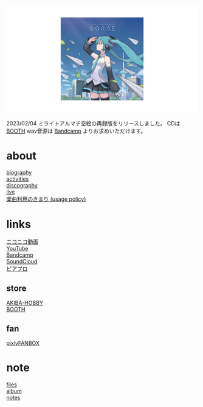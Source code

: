<p class="cover-image">
  <img src="images/top.jpeg" alt="top" />
</p>

2023/02/04 ミライトアルマチ空絵の再録版をリリースしました。
CDは[BOOTH](https://miraitoarumachi.booth.pm/items/4527914) wav音源は [Bandcamp](https://miraitoarumachi.bandcamp.com/album/mirai-to-aru-machi-sorae-reprise) よりお求めいただけます。

# about

<span class="top-link">[biography](/biography)</span><br />
<span class="top-link">[activities](/activities)</span><br />
<span class="top-link">[discography](/discography)</span><br />
<span class="top-link">[live](/live)</span><br />
<span class="top-link">[楽曲利用のきまり (usage policy)](/usage_policy)</span>

# links

<span class="top-link">[ニコニコ動画](http://www.nicovideo.jp/mylist/10180194)</span><br />
<span class="top-link">[YouTube](https://youtube.com/user/keisei1092)</span><br />
<span class="top-link">[Bandcamp](https://miraitoarumachi.bandcamp.com)</span><br />
<span class="top-link">[SoundCloud](https://soundcloud.com/keisei_1092)</span><br />
<span class="top-link">[ピアプロ](https://piapro.jp/keisei_1092)</span>

## store

<span class="top-link">[AKIBA-HOBBY](https://ec.akbh.jp/products/list.php?maker_id=102)</span><br />
<span class="top-link">[BOOTH](https://miraitoarumachi.booth.pm)</span>

## fan

<span class="top-link">[pixivFANBOX](https://www.pixiv.net/fanbox/creator/604687)</span>

# note

<span class="top-link">[files](/files)</span><br />
<span class="top-link">[album](/album)</span><br />
<span class="top-link">[notes](/notes)</span><br />
